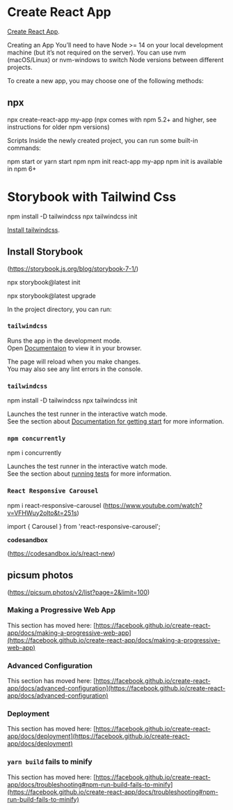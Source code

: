 # Create React App

[Create React App](https://create-react-app.dev/docs/getting-started/).

Creating an App
You’ll need to have Node >= 14 on your local development machine (but it’s not required on the server). You can use nvm (macOS/Linux) or nvm-windows to switch Node versions between different projects.

To create a new app, you may choose one of the following methods:

## npx

npx create-react-app my-app
(npx comes with npm 5.2+ and higher, see instructions for older npm versions)

Scripts
Inside the newly created project, you can run some built-in commands:

npm start or yarn start
npm
npm init react-app my-app
npm init <initializer> is available in npm 6+

# Storybook with Tailwind Css

npm install -D tailwindcss
npx tailwindcss init

[Install tailwindcss](hhttps://tailwindcss.com/docs/guides/create-react-app).

## Install Storybook

(https://storybook.js.org/blog/storybook-7-1/)

npx storybook@latest init

npx storybook@latest upgrade

In the project directory, you can run:

### `tailwindcss`

Runs the app in the development mode.\
Open [Documentaion](https://tailwindcss.com/docs/guides/create-react-app) to view it in your browser.

The page will reload when you make changes.\
You may also see any lint errors in the console.

### `tailwindcss`

npm install -D tailwindcss
npx tailwindcss init

Launches the test runner in the interactive watch mode.\
See the section about [Documentation for getting start](https://tailwindcss.com/docs/guides/create-react-app) for more information.

### `npm concurrently`

npm i concurrently

Launches the test runner in the interactive watch mode.\
See the section about [running tests](https://facebook.github.io/create-react-app/docs/running-tests) for more information.

### `React Responsive Carousel`

npm i react-responsive-carousel
(https://www.youtube.com/watch?v=VFHWuy2olto&t=251s)

import { Carousel } from 'react-responsive-carousel';

**codesandbox**

(https://codesandbox.io/s/react-new)

## picsum photos

(https://picsum.photos/v2/list?page=2&limit=100)

### Making a Progressive Web App

This section has moved here: [https://facebook.github.io/create-react-app/docs/making-a-progressive-web-app](https://facebook.github.io/create-react-app/docs/making-a-progressive-web-app)

### Advanced Configuration

This section has moved here: [https://facebook.github.io/create-react-app/docs/advanced-configuration](https://facebook.github.io/create-react-app/docs/advanced-configuration)

### Deployment

This section has moved here: [https://facebook.github.io/create-react-app/docs/deployment](https://facebook.github.io/create-react-app/docs/deployment)

### `yarn build` fails to minify

This section has moved here: [https://facebook.github.io/create-react-app/docs/troubleshooting#npm-run-build-fails-to-minify](https://facebook.github.io/create-react-app/docs/troubleshooting#npm-run-build-fails-to-minify)
